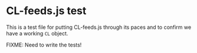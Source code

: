 
# CL-feeds.js test

This is a test file for putting CL-feeds.js through its paces and to confirm
we have a working `CL` object. 

FIXME: Need to write the tests!

<style>
#status {
    font-size: 1em;
}
</style>
<code><pre id="status"></pre></code>

<!-- START: test sequence for CL-feeds.js -->

<script src="CL-core.js"></script>
<script src="CL-feeds.js"></script>
<script>

(function (document, window) {
"use strict";
let cl = Object.assign({}, window.CL),
    status = document.getElementById("status");

function println(...s) {
    s.forEach(function(s) {
        console.log(s);
        status.append(s + "\n");
    });
}

/*
 * Run the following test sequences
 */
let func_cnt = 0;
    
println("\nRunning tests in a pipeline\n");

function testStuff(tests,err) {
    let self = this;
    if (err !== "") {
        println("FAILED: error", err, tests);
        return;
    }
    tests.errors++;
    println("FAILED: testStuff() not implemented!");
    // tests.success++;
    // println("Testing testTitleField() OK");
    self.nextCallbackFn(tests, err);
}

function testSummary(tests, err) {
    let self = this;
    if (err !== "") {
        println("FAILED: error", err, tests);
        return;
    }
    println("Failures: " + tests.errors);
    println("Warnings: " + tests.warnings);
    println("Successful: " + tests.success + "/" + tests.count);
}

/* Run the rest of the tests in a pipeline */
let tests = {
        "success": 0,
        "warnings": 0,
        "errors": 0,
        "count": 0
    };
cl.pipeline(tests, "", 
    testStuff,
    testSummary);
}(document, window));

</script>

<!--   END: test sequence for CL-feeds.js -->
